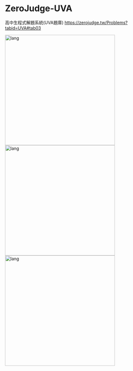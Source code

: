 # ZeroJudge-UVA
高中生程式解題系統(UVA題庫)
https://zerojudge.tw/Problems?tabid=UVA#tab03

<img align="left" alt="lang" src="https://github-readme-stats.vercel.app/api/top-langs/?username=CalvinWan0101&theme=tokyonight&layout=compact" width="363" />
<img align="left" alt="lang" src="https://github-readme-stats.vercel.app/api/top-langs/?username=ouuan&theme=tokyonight&layout=compact" width="363" />
<img align="left" alt="lang" src="https://github-readme-stats.vercel.app/api/top-langs/?username=Sea-n&theme=tokyonight&layout=compact" width="363" />
